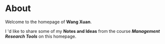 # About

Welcome to the homepage of **Wang Xuan**.

I 'd like to share some of my **Notes and Ideas** from the course ***Management Research Tools***  on this homepage.



